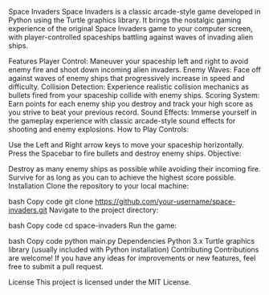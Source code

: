 Space Invaders
Space Invaders is a classic arcade-style game developed in Python using the Turtle graphics library. It brings the nostalgic gaming experience of the original Space Invaders game to your computer screen, with player-controlled spaceships battling against waves of invading alien ships.

Features
Player Control: Maneuver your spaceship left and right to avoid enemy fire and shoot down incoming alien invaders.
Enemy Waves: Face off against waves of enemy ships that progressively increase in speed and difficulty.
Collision Detection: Experience realistic collision mechanics as bullets fired from your spaceship collide with enemy ships.
Scoring System: Earn points for each enemy ship you destroy and track your high score as you strive to beat your previous record.
Sound Effects: Immerse yourself in the gameplay experience with classic arcade-style sound effects for shooting and enemy explosions.
How to Play
Controls:

Use the Left and Right arrow keys to move your spaceship horizontally.
Press the Spacebar to fire bullets and destroy enemy ships.
Objective:

Destroy as many enemy ships as possible while avoiding their incoming fire.
Survive for as long as you can to achieve the highest score possible.
Installation
Clone the repository to your local machine:

bash
Copy code
git clone https://github.com/your-username/space-invaders.git
Navigate to the project directory:

bash
Copy code
cd space-invaders
Run the game:

bash
Copy code
python main.py
Dependencies
Python 3.x
Turtle graphics library (usually included with Python installation)
Contributing
Contributions are welcome! If you have any ideas for improvements or new features, feel free to submit a pull request.

License
This project is licensed under the MIT License.

